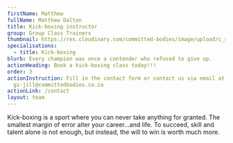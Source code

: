 ```yaml
---
firstName: Matthew
fullName: Matthew Dalton
title: Kick-boxing instructor
group: Group Class Trainers
thumbnail: https://res.cloudinary.com/committed-bodies/image/upload/c_scale,f_auto,q_auto,w_600/v1644512840/trainers/Mathew/mathew-trainer.png
specialisations:
  - title: Kick-boxing
blurb: Every champion was once a contender who refused to give up.
actionHeading: Book a kick-boxing class today!!!
order: 3
actionInstruction: Fill in the contact form or contact us via email at
  gi-jill@committedbodies.co.za
actionLink: /contact
layout: team
---
```

Kick-boxing is a sport where you can never take anything for granted. The smallest margin of error alter your career…and life. To succeed, skill and talent alone is not enough, but instead, the will to win is worth much more.